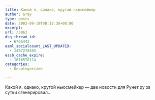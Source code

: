 ```yaml
---
title: Какой я, однако, крутой ньюсмейкер
author: Gray
type: posts
date: 2003-09-19T08:15:38+00:00
excerpt:
url: /3863
dsq_thread_id:
  - 6765442
esml_socialcount_LAST_UPDATED:
  - 1497278405
essb_cache_expire:
  - 1616578114
categories:
  - Uncategorized

---
```








Какой я, однако, крутой ньюсмейкер &#8212; две новости для Рунет.ру за сутки сгенерировал&#8230;